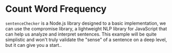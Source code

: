 # Count Word Frequency

`sentenceChecker` is a Node.js library designed to a basic implementation, we can use the compromise library, a lightweight NLP library for JavaScript that can help us analyze and interpret sentences. This example will be quite simplistic and won't truly validate the "sense" of a sentence on a deep level, but it can give you a start..
